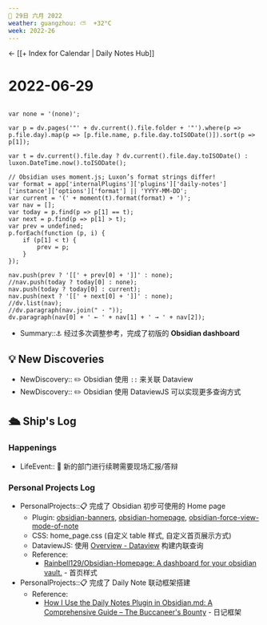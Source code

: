 ```yaml
---
📆 29日 六月 2022
weather: guangzhou: ⛅️  +32°C
week: 2022-26
---
```


<- [[+ Index for Calendar | Daily Notes Hub]]

# 2022-06-29

```dataviewjs

var none = '(none)';

var p = dv.pages('"' + dv.current().file.folder + '"').where(p => p.file.day).map(p => [p.file.name, p.file.day.toISODate()]).sort(p => p[1]);

var t = dv.current().file.day ? dv.current().file.day.toISODate() : luxon.DateTime.now().toISODate();

// Obsidian uses moment.js; Luxon’s format strings differ!
var format = app['internalPlugins']['plugins']['daily-notes']['instance']['options']['format'] || 'YYYY-MM-DD';
var current = '(' + moment(t).format(format) + ')';
var nav = [];
var today = p.find(p => p[1] == t);
var next = p.find(p => p[1] > t);
var prev = undefined;
p.forEach(function (p, i) {
	if (p[1] < t) {
		prev = p;
	}
});

nav.push(prev ? '[[' + prev[0] + ']]' : none);
//nav.push(today ? today[0] : none);
nav.push(today ? today[0] : current);
nav.push(next ? '[[' + next[0] + ']]' : none);
//dv.list(nav);
//dv.paragraph(nav.join(" · "));
dv.paragraph(nav[0] + ' ← ' + nav[1] + ' → ' + nav[2]);
```

- Summary::⚓️  经过多次调整参考，完成了初版的 **Obsidian dashboard** 

## 💡 New Discoveries

- NewDiscovery:: ✏️ Obsidian 使用 `::` 来关联 Dataview
- NewDiscovery:: ✏️ Obsidian 使用 DataviewJS 可以实现更多查询方式

## 🛳️ Ship's Log

### Happenings
- LifeEvent:: 📒 新的部门进行续聘需要现场汇报/答辩

### Personal Projects Log
- PersonalProjects::📋 完成了 Obsidian 初步可使用的 Home page
	- Plugin: [obsidian-banners](https://github.com/noatpad/obsidian-banners), [obsidian-homepage](https://github.com/mirnovov/obsidian-homepage), [obsidian-force-view-mode-of-note](https://github.com/bwydoogh/obsidian-force-view-mode-of-note)
	- CSS: home_page.css (自定义 table 样式, 自定义首页展示方式)
	- DataviewJS:  使用 [Overview - Dataview](https://blacksmithgu.github.io/obsidian-dataview/api/intro/) 构建内联查询
	- Reference:
		- [Rainbell129/Obsidian-Homepage: A dashboard for your obsidian vault.](https://github.com/Rainbell129/Obsidian-Homepage) - 首页样式
- PersonalProjects::📋  完成了 Daily Note 联动框架搭建
	- Reference:
		-  [How I Use the Daily Notes Plugin in Obsidian.md: A Comprehensive Guide – The Buccaneer's Bounty](https://thebuccaneersbounty.wordpress.com/2022/01/05/how-i-use-the-daily-notes-plugin-a-comprehensive-guide/) - 日记框架